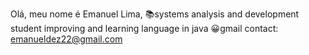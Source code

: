 Olá, meu nome é Emanuel Lima,
 📚systems analysis and development student
   improving and learning language in java
 😀gmail contact: emanueldez22@gmail.com
 
 
     
 
